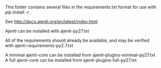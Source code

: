 This folder contains several files in the requirements.txt format for use with pip install -r <filename>.
 
See http://docs.ajenti.org/en/latest/index.html
 
 Ajenti can be installed with ajenti-py27.txt
 
 All of the requirements should already be available, and may be verified with ajenti-requirements-py2.7.txt
 
 A minimal ajenti-core can be installed from ajenti-plugins-minimal-py27.txt
 A full ajenti-core can be installed from ajenti-plugins-full-py27.txt
 

